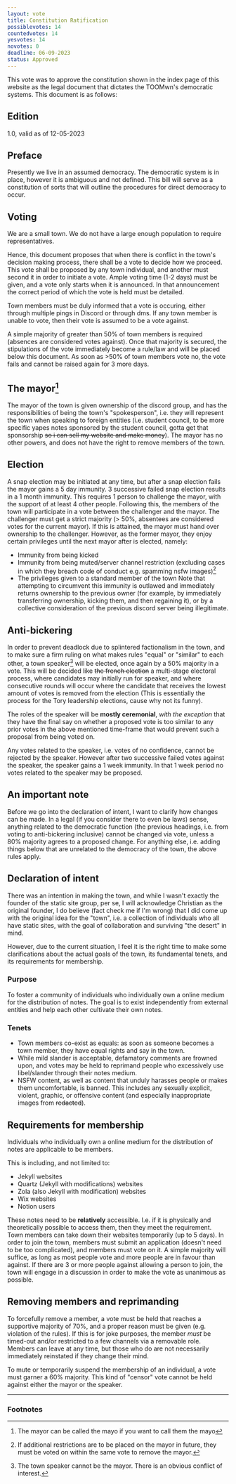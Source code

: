 ```yaml
---
layout: vote
title: Constitution Ratification
possiblevotes: 14
countedvotes: 14
yesvotes: 14
novotes: 0
deadline: 06-09-2023
status: Approved
---
```


[this is also a comment, the possible status options are Approved, Denied, and a whatever will give a "Status: Processing or unknown"]: #
[this is also a comment, all possible statistics are shown here."]: #

This vote was to approve the constitution shown in the index page of this website as the legal document that dictates the TOOMwn's democratic systems. This document is as follows: 

## Edition
1.0, valid as of 12-05-2023

## Preface
Presently we live in an assumed democracy. The democratic system is in place, however it is ambiguous and not defined. This bill will serve as a constitution of sorts that will outline the procedures for direct democracy to occur.

## Voting
We are a small town. We do not have a large enough population to require representatives.

Hence, this document proposes that when there is conflict in the town's decision making process, there shall be a vote to decide how we proceed. This vote shall be proposed by any town individual, and another must second it in order to initiate a vote. Ample voting time (1-2 days) must be given, and a vote only starts when it is announced. In that announcement the correct period of which the vote is held must be detailed.

Town members must be duly informed that a vote is occuring, either through multiple pings in Discord or through dms. If any town member is unable to vote, then their vote is assumed to be a vote against. 

A simple majority of greater than 50% of town members is required (absences are considered votes against). Once that majority is secured, the stipulations of the vote immediately become a rule/law and will be placed below this document. As soon as >50% of town members vote no, the vote fails and cannot be raised again for 3 more days.

## The mayor[^3]

The mayor of the town is given ownership of the discord group, and has the responsibilities of being the town's "spokesperson", i.e. they will represent the town when speaking to foreign entities (i.e. student council, to be more specific yapes notes sponsored by the student council, gotta get that sponsorship ~~so i can sell my website and make money~~). The mayor has no other powers, and does not have the right to remove members of the town.

## Election
A snap election may be initiated at any time, but after a snap election fails the mayor gains a 5 day immunity. 3 successive failed snap election results in a 1 month immunity. This requires 1 person to challenge the mayor, with the support of at least 4 other people. Following this, the members of the town will participate in a vote between the challenger and the mayor. The challenger must get a strict majority (> 50%, absentees are considered votes for the current mayor). If this is attained, the mayor must hand over ownership to the challenger. However, as the former mayor, they enjoy certain privileges until the next mayor after is elected, namely:
- Immunity from being kicked
- Immunity from being muted/server channel restriction (excluding cases in which they breach code of conduct e.g. spamming nsfw images)[^2]
- The privileges given to a standard member of the town
Note that attempting to circumvent this immunity is outlawed and immediately returns ownership to the previous owner (for example, by immediately transferring ownership, kicking them, and then regaining it), or by a collective consideration of the previous discord server being illegitimate.

## Anti-bickering
In order to prevent deadlock due to splintered factionalism in the town, and to make sure a firm ruling on what makes rules "equal" or "similar" to each other, a town speaker[^1] will be elected, once again by a 50% majority in a vote. This will be decided like ~~the french election~~ a multi-stage electoral process, where candidates may initially run for speaker, and where consecutive rounds will occur where the candidate that receives the lowest amount of votes is removed from the election (This is essentially the process for the Tory leadership elections, cause why not its funny).

The roles of the speaker will be **mostly ceremonial**, *with the exception* that they have the final say on whether a proposed vote is too similar to any prior votes in the above mentioned time-frame that would prevent such a proposal from being voted on. 

Any votes related to the speaker, i.e. votes of no confidence, cannot be rejected by the speaker. However after two successive failed votes against the speaker, the speaker gains a 1 week immunity. In that 1 week period no votes related to the speaker may be proposed.

## An important note
Before we go into the declaration of intent, I want to clarify how changes can be made. In a legal (if you consider there to even be laws) sense, anything related to the democratic function (the previous headings, i.e. from voting to anti-bickering inclusive) cannot be changed via vote, unless a 80% majority agrees to a proposed change. For anything else, i.e. adding things below that are unrelated to the democracy of the town, the above rules apply.

## Declaration of intent
There was an intention in making the town, and while I wasn't exactly the founder of the static site group, per se, I will acknowledge Christian as the original founder, I do believe (fact check me if I'm wrong) that I did come up with the original idea for the "town", i.e. a collection of individuals who all have static sites, with the goal of collaboration and surviving "the desert" in mind. 

However, due to the current situation, I feel it is the right time to make some clarifications about the actual goals of the town, its fundamental tenets, and its requirements for membership.

### Purpose
To foster a community of individuals who individually own a online medium for the distribution of notes. The goal is to exist independently from external entities and help each other cultivate their own notes.


### Tenets
- Town members co-exist as equals: as soon as someone becomes a town member, they have equal rights and say in the town.
- While mild slander is acceptable, defamatory comments are frowned upon, and votes may be held to reprimand people who excessively use libel/slander through their notes medium.
- NSFW content, as well as content that unduly harasses people or makes them uncomfortable, is banned. This includes any sexually explicit, violent, graphic, or offensive content (and especially inappropriate images from ~~redacted~~).

## Requirements for membership
Individuals who individually own a online medium for the distribution of notes are applicable to be members.

This is including, and not limited to:
- Jekyll websites
- Quartz (Jekyll with modifications) websites
- Zola (also Jekyll with modification) websites
- Wix websites
- Notion users

These notes need to be **relatively** accessible. I.e. if it is physically and theoretically possible to access them, then they meet the requirement.
Town members can take down their websites temporarily (up to 5 days).
In order to join the town, members must submit an application (doesn't need to be too complicated), and members must vote on it. A simple majority will suffice, as long as most people vote and more people are in favour than against. If there are 3 or more people against allowing a person to join, the town will engage in a discussion in order to make the vote as unanimous as possible.

## Removing members and reprimanding
To forcefully remove a member, a vote must be held that reaches a supportive majority of 70%, and a proper reason must be given (e.g. violation of the rules). If this is for joke purposes, the member *must* be timed-out and/or restricted to a few channels via a removable role.
Members can leave at any time, but those who do are not necessarily immediately reinstated if they change their mind.

To mute or temporarily suspend the membership of an individual, a vote must garner a 60% majority. This kind of "censor" vote cannot be held against either the mayor or the speaker.

---


### Footnotes

[^1]: The town speaker cannot be the mayor. There is an obvious conflict of interest.
[^2]: If additional restrictions are to be placed on the mayor in future, they must be voted on within the same vote to remove the mayor.
[^3]: The mayor can be called the mayo if you want to call them the mayo